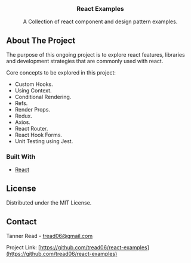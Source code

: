 <br />
<div align="center">

  <h3 align="center">React Examples</h3>

  <p align="center">
    A Collection of react component and design pattern examples.
  </p>
</div>

<!-- ABOUT THE PROJECT -->

## About The Project

The purpose of this ongoing project is to explore react features, libraries and development strategies that are commonly used with react.

Core concepts to be explored in this project:

- Custom Hooks.
- Using Context.
- Conditional Rendering.
- Refs.
- Render Props.
- Redux.
- Axios.
- React Router.
- React Hook Forms.
- Unit Testing using Jest.

### Built With

- [React](https://reactjs.org/)

<!-- LICENSE -->

## License

Distributed under the MIT License.

<!-- CONTACT -->

## Contact

Tanner Read - tread06@gmail.com

Project Link: [https://github.com/tread06/react-examples](https://github.com/tread06/react-examples)

<!-- MARKDOWN LINKS & IMAGES -->

[product-screenshot]: images/screenshot.png
